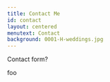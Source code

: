 ```yaml
---
title: Contact Me
id: contact
layout: centered
menutext: Contact
background: 0001-H-weddings.jpg
---
```


Contact form?

foo